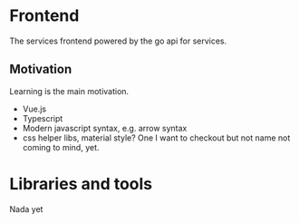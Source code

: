 # Frontend

The services frontend powered by the go api for services.

## Motivation

Learning is the main motivation.

- Vue.js
- Typescript
- Modern javascript syntax, e.g. arrow syntax
- css helper libs, material style? One I want to checkout but not name not coming to mind, yet.


# Libraries and tools

Nada yet

